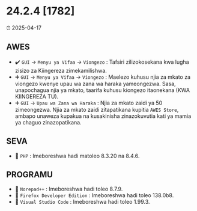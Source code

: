 # 24.2.4 [1782]

⏰ 2025-04-17

## AWES
- ✔️ `GUI` -> `Menyu ya Vifaa` -> `Viongezo` : Tafsiri zilizokosekana kwa lugha zisizo za Kiingereza zimekamilishwa.  
- ➕ `GUI` -> `Menyu ya Vifaa` -> `Viongezo` : Maelezo kuhusu njia za mkato za viongezo kwenye upau wa zana wa haraka yameongezwa. Sasa, unapochagua njia ya mkato, taarifa kuhusu kiongezo itaonekana (KWA KIINGEREZA TU).  
- ➕ `GUI` -> `Upau wa Zana wa Haraka` : Njia za mkato zaidi ya 50 zimeongezwa. Njia za mkato zaidi zitapatikana kupitia `AWES Store`, ambapo unaweza kupakua na kusakinisha zinazokuvutia kati ya mamia ya chaguo zinazopatikana.

## SEVA
- 🔄 `PHP`    : Imeboreshwa hadi matoleo 8.3.20 na 8.4.6.

## PROGRAMU
- 🔄 `Norepad++` : Imeboreshwa hadi toleo 8.7.9.
- 🔄 `Firefox Developer Edition` : Imeboreshwa hadi toleo 138.0b8.
- 🔄 `Visual Studio Code` : Imeboreshwa hadi toleo 1.99.3.
